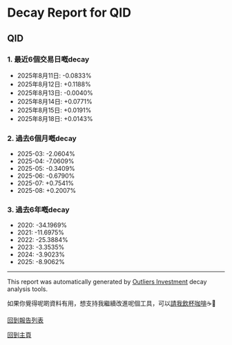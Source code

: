 # Decay Report for QID

## QID

### 1. 最近6個交易日嘅decay

- 2025年8月11日: -0.0833%
- 2025年8月12日: +0.1188%
- 2025年8月13日: -0.0040%
- 2025年8月14日: +0.0771%
- 2025年8月15日: +0.0191%
- 2025年8月18日: +0.0143%

### 2. 過去6個月嘅decay

- 2025-03: -2.0604%
- 2025-04: -7.0609%
- 2025-05: -0.3409%
- 2025-06: -0.6790%
- 2025-07: +0.7541%
- 2025-08: +0.2007%

### 3. 過去6年嘅decay

- 2020: -34.1969%
- 2021: -11.6975%
- 2022: -25.3884%
- 2023: -3.3535%
- 2024: -3.9023%
- 2025: -8.9062%

------------------------------
This report was automatically generated by [Outliers Investment](https://outliersecon.github.io/Outliers-Investment/) decay analysis tools.

如果你覺得呢啲資料有用，想支持我繼續改進呢個工具，可以[請我飲杯咖啡](https://buymeacoffee.com/outliersecon)☕🙏

[回到報告列表](https://outliersecon.github.io/Outliers-Investment/reports/reports_public)

[回到主頁](https://outliersecon.github.io/Outliers-Investment/)